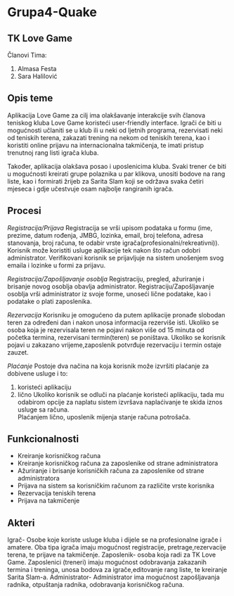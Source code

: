﻿# Grupa4-Quake
## TK Love Game

Članovi Tima:
1. Almasa Festa
2. Sara Halilović

## Opis teme

Aplikacija Love Game za cilj ima olakšavanje interakcije svih članova teniskog kluba Love Game koristeći user-friendly
interface. Igrači će biti u mogućnosti učlaniti se u klub ili u neki od ljetnih programa, rezervisati neki od teniskih 
terena, zakazati trening na nekom od teniskih terena, kao i  koristiti online prijavu na internacionalna takmičenja, 
te imati pristup trenutnoj rang listi igrača kluba. 

Također, aplikacija olakšava posao i uposlenicima kluba. Svaki trener će biti u mogućnosti kreirati grupe polaznika u 
par klikova, unositi bodove na rang liste, kao i formirati žrijeb za Sarita Slam koji se održava svaka četiri mjeseca i 
gdje učestvuje osam najbolje rangiranih igrača.

## Procesi

*Registracija/Prijava*
Registracija se vrši upisom podataka u formu (ime, prezime, datum rođenja, JMBG, lozinka, email, broj telefona, adresa stanovanja, 
broj računa, te odabir vrste igrača(profesionalni/rekreativni)). Korisnik može koristiti usluge aplikacije tek nakon što račun odobri 
administrator. Verifikovani korisnik se prijavljuje na sistem unošenjem svog emaila i lozinke u formi za prijavu.


*Registracija/Zapošljavanje osoblja*
Registraciju, pregled, ažuriranje i brisanje novog osoblja obavlja administrator. 
Registraciju/Zapošljavanje osoblja vrši administrator iz svoje forme, unoseći lične podatake, kao i podatake o plati zaposlenika.


*Rezervacija*
Korisniku je omogućeno da putem aplikacije pronađe slobodan teren za određeni dan i nakon unosa informacija rezerviše isti. 
Ukoliko se osoba koja je rezervisala teren ne pojavi nakon više od 15 minuta od početka termina, rezervisani termin(teren) se poništava. 
Ukoliko se korisnik pojavi u zakazano vrijeme,zaposlenik potvrđuje rezervaciju i termin ostaje zauzet.

*Plaćanje*
Postoje dva načina na koja korisnik može izvršiti plaćanje za dobivene usluge i to:
1. koristeći aplikaciju
2. lično
Ukoliko korisnik se odluči na plaćanje koristeći aplikaciju, tada mu odabirom opcije za naplatu sistem izvršava naplaćivanje te skida iznos usluge sa računa.  
Plaćanjem lično, uposlenik mijenja stanje računa potrošača.


## Funkcionalnosti

- Kreiranje korisničkog računa
- Kreiranje korisničkog računa za zaposlenike od strane administratora
- Ažuriranje i brisanje korisničkih računa za zaposlenike od strane administratora
- Prijava na sistem sa korisničkim računom za različite vrste korisnika 
- Rezervacija teniskih terena
- Prijava na takmičenje



## Akteri

Igrač- Osobe koje koriste usluge kluba i dijele se na profesionalne igrače i amatere. Oba tipa igrača imaju mogućnost registracije, pretrage,rezervacije terena, te prijave na takmičenje.
Zaposlenik- osoba koja radi za TK Love Game. Zaposlenici (treneri) imaju mogućnost odobravanja zakazanih termina i treninga, unosa bodova za igrače,editovanje rang liste, te kreiranje Sarita Slam-a.
Administrator- Administrator ima mogućnost zapošljavanja radnika, otpuštanja radnika, odobravanja korisničkog računa.
